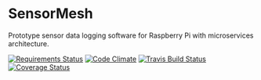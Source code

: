 # SensorMesh
Prototype sensor data logging software for Raspberry Pi with microservices architecture.

[![Requirements Status](https://requires.io/github/Nzbuu/SensorMesh.py/requirements.svg?branch=master)](https://requires.io/github/Nzbuu/SensorMesh.py/requirements/?branch=master)
[![Code Climate](https://codeclimate.com/github/Nzbuu/SensorMesh.py/badges/gpa.svg)](https://codeclimate.com/github/Nzbuu/SensorMesh.py)
[![Travis Build Status](https://travis-ci.org/Nzbuu/SensorMesh.py.svg?branch=master)](https://travis-ci.org/Nzbuu/SensorMesh.py)
[![Coverage Status](https://coveralls.io/repos/Nzbuu/SensorMesh.py/badge.svg?branch=master&service=github)](https://coveralls.io/github/Nzbuu/SensorMesh.py?branch=master)

